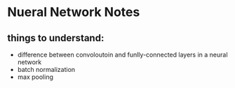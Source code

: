 # Nueral Network Notes

## things to understand:
 - difference between convoloutoin and funlly-connected layers in a neural network
 - batch normalization
 - max pooling
